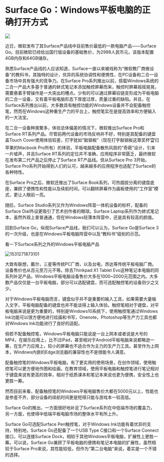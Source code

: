 # Surface Go：Windows平板电脑的正确打开方式

![](/images/surfacego1.jpg)

近日，微软发布了其Surface产品线中目前售价最低的一款电脑产品——Surface Go。目前微软已经给出国行版设备的基础售价，为2998人民币元，该版本配置4GB内存和64GB储存。

熟悉Surface产品线的人应该知道，Surface一直以来被戏称为“微软教厂商做设备”的教科书，其独特的设计，优异的系统协调性和便携性，在PC设备和二合一设备市场中具有强大的竞争力。在Surface Pro系列推出以前，搭载Windows系统的二合一产品大多基于普通的蚌式笔记本添加触控屏幕而来，触控时屏幕摇摇晃晃，需要悬着手臂操作是一大突出的槽点。少有的可以通过屏幕铰链变形成为平板电脑的二合一设备，又有着平板电脑形态下厚度过厚，质量过重的缺陷。并且，在Surface系列推出以前，大多数具有触控功能的Windows设备并不会配备触控笔，然而在Windows这种重生产力的平台上，触控笔实在是提高效率和方便输入的一大法宝。

在二合一设备种类繁多，体验总体偏差的情况下，微软推出Surface Pro和Surface RT系列产品。尽管前两代设备的市场反响并不好，特别是其配备的键盘盖Touch Cover使用体验较差，打字犹如“敲钢板”（现在打字敲钢板这尊奖杯🏆归苹果的Macbook Pro所有）的体验，平板电脑配备散热风扇的“奇葩”设计，引来一片嘘声，并且Surface RT系列的定位并不准确，应用程序非常匮乏，最终微软在发布第二代产品之后停止了Surface RT产品线。但从Surface Pro 3开始，Surface Pro系列开始得到人们的认可，越来越多的应用程序也适配了Surface的各种特性。

在Surface Pro之后，微软还推出了Surface Book系列，可热插拔分离的键盘底座，兼顾了便携性和性能以及续航时间，可以翻转屏幕作为画板使用的“工作室”模式，更让人眼前一亮。

随后，Surface Studio系列又作为Windows阵营一体机设备的标杆，配备的Surface Dial外设更吸引了艺术创作者的眼球。Surface Laptop系列作为蚌式笔记本，虽然外观上普普通通，但在Windows轻薄本阵营中，还是具有较高的颜值。

回到Surface Go，纵观Surface产品线，我们可以认为，Surface Go是Surface 3的一次升级，也是在Windows平板电脑阵营中以及“教科书”级别的示范。

看一下Surface系列之外的Windows平板电脑产品

![1531271873101](/images/WindowsTablet.png)

大致有联想，戴尔，三星等传统PC厂商，以及台电，昂达等传统平板电脑厂商。设备售价也从百元至万元不等。除去Thinkpad X1 Tablet Evo这种笔记本电脑的同系列补足产品，Windows平板电脑设备售价大多在1000~2000元范围之内。大多数产品仅仅是一台平板电脑，部分可以选配键盘，而可选配触控笔的设备则少之又少。

对于Windows平板电脑而言，键盘似乎并不是重要的输入工具，如果需要大量输入文字，平板电脑配备的键盘也并不能谈得上输入体验。触控笔相对于键盘，对平板电脑来说是更为重要的，特别是Windows10系统下，使用触控笔通过Windows Ink功能可以很方便地进行绘画和书写，Onenote，Photoshop等生产力工具也都对Windows Ink功能进行了良好的适配。

倘若不配备触控笔，Windows平板电脑只能说是一台上网本或者说是大号的MP4，在娱乐应用上，比不过iPad，甚至相对于Android平板电脑来说都略逊一筹，在生产力应用上，较小的屏幕也不适合作为主力的生产力工具。甚至作为上网本，Windows内嵌的Edge浏览器的兼容性也不是很能令人满意。

配备触控笔的Windows平板电脑，有了更实用的使用场景，在创作领域，使用触控笔可以更方便地作图和绘画，在教育领域，使用平板电脑和触控笔进行笔记相对于键盘来说有更高的效率，相对于纸质课本和笔记本来说也更为便携，安全性上也更胜一筹。

然而目前来看，配备触控笔的Windows平板电脑售价大都在5000元以上，性能也是参差不齐，部分设备的续航时间更是短得只能与游戏本一较高低。

Surface Go的推出，一方面很好地补足了Surface系列在中低端市场的覆盖力，另一方面，也使得中低端平板电脑市场的整体水平有所上升。

Surface Go可选配Surface Pen触控笔，对于Windows Ink功能有着优异的支持，特别地，Surface Go还配备了一个USB Type C接口和一个Surface Connect接口，可以连接Surface Dock，相较于其他Windows平板电脑，扩展性上更胜一筹。可以说，Surface Go兼顾了平板电脑的便携和笔记本电脑的扩展性，虽然相较于Surface Pro来说，其性能较低，但作为“第二台电脑”来说，着实是一个不错的选择。